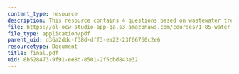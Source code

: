 ```yaml
---
content_type: resource
description: This resource contains 4 questions based on wastewater treatment.
file: https://ol-ocw-studio-app-qa.s3.amazonaws.com/courses/1-85-water-and-wastewater-treatment-engineering-spring-2006/8b5284739f91ee8d85012f5cbd843e32_final.pdf
file_type: application/pdf
parent_uid: d36a2ddc-f38d-dff3-ea22-23f66760c2e6
resourcetype: Document
title: final.pdf
uid: 8b528473-9f91-ee8d-8501-2f5cbd843e32
---
```

